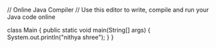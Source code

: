 // Online Java Compiler
// Use this editor to write, compile and run your Java code online

class Main {
    public static void main(String[] args) {
        System.out.println("nithya shree");
    }
}

